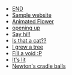 
<ul>
   <li><a href="https://thesleepyhead.github.io/d1.html" target="_blank">END</a></li>
   <li><a href="https://thesleepyhead.github.io/home.html" target="_blank">Sample website</a></li>
   <li><a href="https://thesleepyhead.github.io/flower.html" target="_blank">Animated Flower</a></li>
   <li><a href="https://thesleepyhead.github.io/d3.html" target="_blank">opening up</a></li>
   <li><a href="https://thesleepyhead.github.io/d4.html" target="_blank">Say hi!!</a></li>
   <li><a href="https://thesleepyhead.github.io/d5.html" target="_blank">Is that a cat??</a></li>
   <li><a href="https://thesleepyhead.github.io/d6.html" target="_blank">I grew a tree</a></li>
   <li><a href="https://thesleepyhead.github.io/d7.html" target="_blank">Fill a void :P</a></li>
   <li><a href="https://thesleepyhead.github.io/candle.html" target="_blank">It's lit</a></li>
   <li><a href="https://thesleepyhead.github.io/balls.html" target="_blank">Newton's cradle balls</a></li>
</ul>
